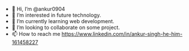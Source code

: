 - 👋 Hi, I’m @ankur0904
- 👀 I’m interested in future technology.
- 🌱 I’m currently learning web development.
- 💞️ I’m looking to collaborate on some project.
- 📫 How to reach me https://www.linkedin.com/in/ankur-singh-he-him-161458227

<!---
ankur0904/ankur0904 is a ✨ special ✨ repository because its `README.md` (this file) appears on your GitHub profile.
You can click the Preview link to take a look at your changes.
--->
